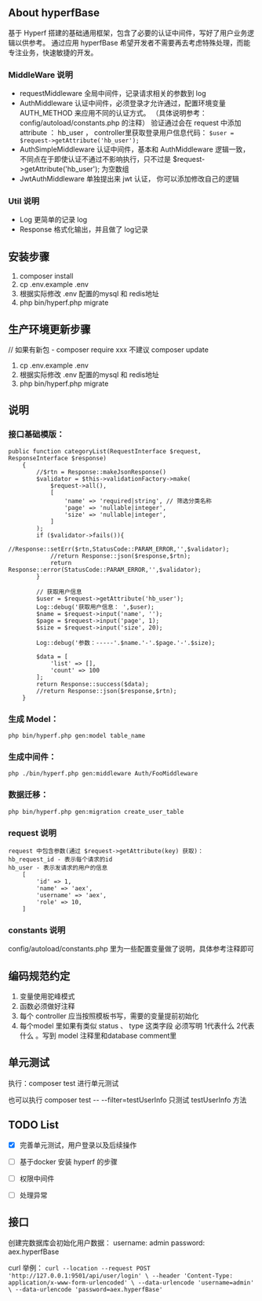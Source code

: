 ## About hyperfBase

基于 Hyperf 搭建的基础通用框架，包含了必要的认证中间件，写好了用户业务逻辑以供参考。
通过应用 hyperfBase 希望开发者不需要再去考虑特殊处理，而能专注业务，快速敏捷的开发。

### MiddleWare 说明
- requestMiddleware 全局中间件，记录请求相关的参数到 log
- AuthMiddleware 认证中间件，必须登录才允许通过，配置环境变量 AUTH_METHOD 来应用不同的认证方式。 （具体说明参考： config/autoload/constants.php 的注释）
验证通过会在 request 中添加 attribute ： hb_user ， controller里获取登录用户信息代码： `$user = $request->getAttribute('hb_user');`
- AuthSimpleMiddleware 认证中间件，基本和 AuthMiddleware 逻辑一致，不同点在于即使认证不通过不影响执行，只不过是 $request->getAttribute('hb_user'); 为空数组
- JwtAuthMiddleware 单独提出来 jwt 认证， 你可以添加修改自己的逻辑

### Util 说明
- Log 更简单的记录 log 
- Response 格式化输出，并且做了 log记录

## 安装步骤

1. composer install
2. cp .env.example .env
3. 根据实际修改 .env 配置的mysql 和 redis地址 
4. php bin/hyperf.php migrate

## 生产环境更新步骤

// 如果有新包 - composer require xxx 不建议 composer update
1. cp .env.example .env
2. 根据实际修改 .env 配置的mysql 和 redis地址 
3. php bin/hyperf.php migrate


## 说明

### 接口基础模版：
```
public function categoryList(RequestInterface $request, ResponseInterface $response)
    {
        //$rtn = Response::makeJsonResponse()
        $validator = $this->validationFactory->make(
            $request->all(),
            [
                'name' => 'required|string', // 筛选分类名称
                'page' => 'nullable|integer',
                'size' => 'nullable|integer',
            ]
        );
        if ($validator->fails()){
            //Response::setErr($rtn,StatusCode::PARAM_ERROR,'',$validator);
            //return Response::json($response,$rtn);
            return Response::error(StatusCode::PARAM_ERROR,'',$validator);
        }

        // 获取用户信息
        $user = $request->getAttribute('hb_user');
        Log::debug('获取用户信息： ',$user);
        $name = $request->input('name', '');
        $page = $request->input('page', 1);
        $size = $request->input('size', 20);

        Log::debug('参数：-----'.$name.'-'.$page.'-'.$size);

        $data = [
            'list' => [],
            'count' => 100
        ];
        return Response::success($data);
        //return Response::json($response,$rtn);
    }

```

### 生成 Model：
`php bin/hyperf.php gen:model table_name`

### 生成中间件：
`php ./bin/hyperf.php gen:middleware Auth/FooMiddleware`

### 数据迁移：
`php bin/hyperf.php gen:migration create_user_table`

### request 说明
```
request 中包含参数(通过 $request->getAttribute(key) 获取)：
hb_request_id - 表示每个请求的id 
hb_user - 表示发请求的用户的信息 
    [
        'id' => 1,
        'name' => 'aex',
        'username' => 'aex',
        'role' => 10,
    ]
```
### constants 说明
config/autoload/constants.php 里为一些配置变量做了说明，具体参考注释即可

## 编码规范约定
1. 变量使用驼峰模式
2. 函数必须做好注释
3. 每个 controller 应当按照模板书写，需要的变量提前初始化
4. 每个model 里如果有类似 status 、 type 这类字段 必须写明 1代表什么 2代表什么 。写到 model 注释里和database comment里

## 单元测试
执行：composer test 进行单元测试

也可以执行 composer test -- --filter=testUserInfo 只测试 testUserInfo 方法

## TODO List
- [x] 完善单元测试，用户登录以及后续操作
- [ ] 基于docker 安装 hyperf 的步骤
- [ ] 权限中间件
- [ ] 处理异常


## 接口
创建完数据库会初始化用户数据： 
username: admin
password: aex.hyperfBase

curl 举例：
`curl --location --request POST 'http://127.0.0.1:9501/api/user/login' \
 --header 'Content-Type: application/x-www-form-urlencoded' \
 --data-urlencode 'username=admin' \
 --data-urlencode 'password=aex.hyperfBase'`


